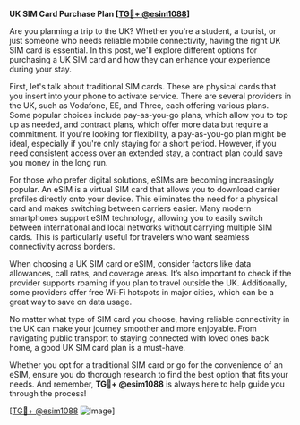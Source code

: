 **UK SIM Card Purchase Plan [[TG💪+ @esim1088](https://t.me/s/esim1088)]**

Are you planning a trip to the UK? Whether you're a student, a tourist, or just someone who needs reliable mobile connectivity, having the right UK SIM card is essential. In this post, we'll explore different options for purchasing a UK SIM card and how they can enhance your experience during your stay.

First, let's talk about traditional SIM cards. These are physical cards that you insert into your phone to activate service. There are several providers in the UK, such as Vodafone, EE, and Three, each offering various plans. Some popular choices include pay-as-you-go plans, which allow you to top up as needed, and contract plans, which offer more data but require a commitment. If you're looking for flexibility, a pay-as-you-go plan might be ideal, especially if you're only staying for a short period. However, if you need consistent access over an extended stay, a contract plan could save you money in the long run.

For those who prefer digital solutions, eSIMs are becoming increasingly popular. An eSIM is a virtual SIM card that allows you to download carrier profiles directly onto your device. This eliminates the need for a physical card and makes switching between carriers easier. Many modern smartphones support eSIM technology, allowing you to easily switch between international and local networks without carrying multiple SIM cards. This is particularly useful for travelers who want seamless connectivity across borders.

When choosing a UK SIM card or eSIM, consider factors like data allowances, call rates, and coverage areas. It’s also important to check if the provider supports roaming if you plan to travel outside the UK. Additionally, some providers offer free Wi-Fi hotspots in major cities, which can be a great way to save on data usage.

No matter what type of SIM card you choose, having reliable connectivity in the UK can make your journey smoother and more enjoyable. From navigating public transport to staying connected with loved ones back home, a good UK SIM card plan is a must-have. 

Whether you opt for a traditional SIM card or go for the convenience of an eSIM, ensure you do thorough research to find the best option that fits your needs. And remember, **TG💪+ @esim1088** is always here to help guide you through the process!

[[TG💪+ @esim1088](https://t.me/s/esim1088) ![Image](https://i.postimg.cc/Y0z9fWf4/image.png)]